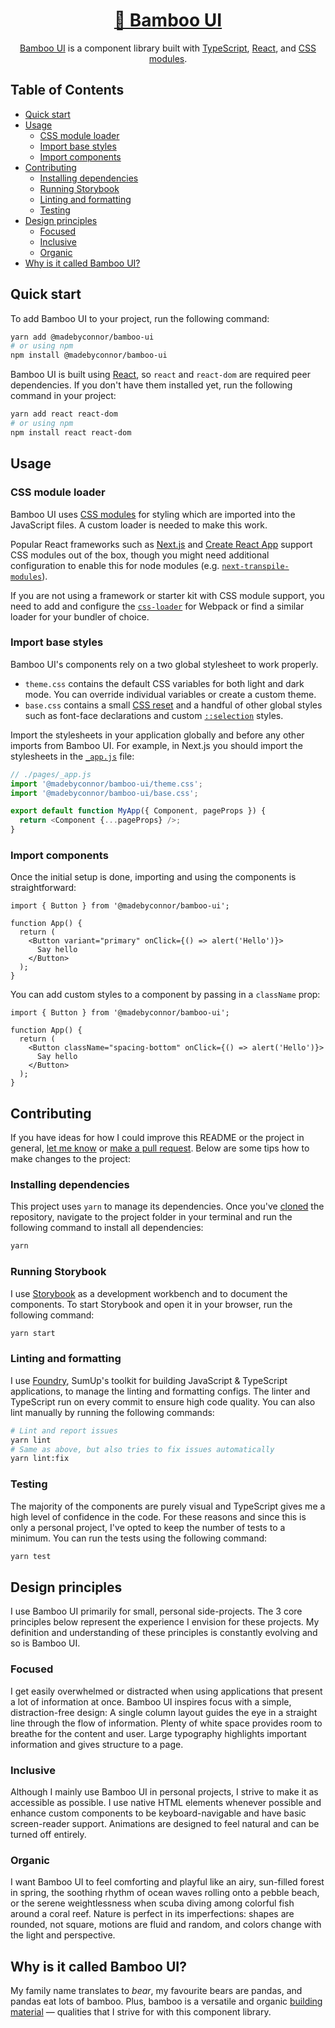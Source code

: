 <div align="center">

# [🎋 Bamboo UI](https://bamboo.madebyconnor.co)

[Bamboo UI](https://bamboo.madebyconnor.co) is a component library built with [TypeScript](https://www.typescriptlang.org/), [React](https://reactjs.org/), and [CSS modules](https://github.com/css-modules/css-modules).

</div>

## Table of Contents

- [Quick start](#quick-start)
- [Usage](#usage)
  - [CSS module loader](#css-module-loader)
  - [Import base styles](#base-styles)
  - [Import components](#importing-components)
- [Contributing](#contributing)
  - [Installing dependencies](#installing-dependencies)
  - [Running Storybook](#running-storybook)
  - [Linting and formatting](#linting-and-formatting)
  - [Testing](#testing)
- [Design principles](#design-principles)
  - [Focused](#focused)
  - [Inclusive](#inclusive)
  - [Organic](#organic)
- [Why is it called Bamboo UI?](#why-is-it-called-bamboo-ui)

## Quick start

To add Bamboo UI to your project, run the following command:

```sh
yarn add @madebyconnor/bamboo-ui
# or using npm
npm install @madebyconnor/bamboo-ui
```

Bamboo UI is built using [React](https://reactjs.org/), so `react` and `react-dom` are required peer dependencies. If you don't have them installed yet, run the following command in your project:

```sh
yarn add react react-dom
# or using npm
npm install react react-dom
```

## Usage

### CSS module loader

Bamboo UI uses [CSS modules](https://github.com/css-modules/css-modules) for styling which are imported into the JavaScript files. A custom loader is needed to make this work.

Popular React frameworks such as [Next.js](https://nextjs.org/docs/basic-features/built-in-css-support#adding-component-level-css) and [Create React App](https://create-react-app.dev/docs/adding-a-css-modules-stylesheet/) support CSS modules out of the box, though you might need additional configuration to enable this for node modules (e.g. [`next-transpile-modules`](https://github.com/martpie/next-transpile-modules#cssscss-support)).

If you are not using a framework or starter kit with CSS module support, you need to add and configure the [`css-loader`](https://github.com/webpack-contrib/css-loader#modules) for Webpack or find a similar loader for your bundler of choice.

### Import base styles

Bamboo UI's components rely on a two global stylesheet to work properly.

- `theme.css` contains the default CSS variables for both light and dark mode. You can override individual variables or create a custom theme.
- `base.css` contains a small [CSS reset](https://meyerweb.com/eric/tools/css/reset/) and a handful of other global styles such as font-face declarations and custom [`::selection`](https://developer.mozilla.org/en-US/docs/Web/CSS/::selection) styles.

Import the stylesheets in your application globally and before any other imports from Bamboo UI. For example, in Next.js you should import the stylesheets in the [`_app.js`](https://nextjs.org/docs/advanced-features/custom-app) file:

```ts
// ./pages/_app.js
import '@madebyconnor/bamboo-ui/theme.css';
import '@madebyconnor/bamboo-ui/base.css';

export default function MyApp({ Component, pageProps }) {
  return <Component {...pageProps} />;
}
```

### Import components

Once the initial setup is done, importing and using the components is straightforward:

```tsx
import { Button } from '@madebyconnor/bamboo-ui';

function App() {
  return (
    <Button variant="primary" onClick={() => alert('Hello')}>
      Say hello
    </Button>
  );
}
```

You can add custom styles to a component by passing in a `className` prop:

```tsx
import { Button } from '@madebyconnor/bamboo-ui';

function App() {
  return (
    <Button className="spacing-bottom" onClick={() => alert('Hello')}>
      Say hello
    </Button>
  );
}
```

## Contributing

If you have ideas for how I could improve this README or the project in general, [let me know](https://github.com/connor-baer/bamboo-ui/issues) or [make a pull request](https://github.com/connor-baer/bamboo-ui/edit/master/README.md). Below are some tips how to make changes to the project:

### Installing dependencies

This project uses `yarn` to manage its dependencies. Once you've [cloned](https://docs.github.com/en/github/creating-cloning-and-archiving-repositories/cloning-a-repository-from-github/cloning-a-repository) the repository, navigate to the project folder in your terminal and run the following command to install all dependencies:

```sh
yarn
```

### Running Storybook

I use [Storybook](https://storybook.js.org/) as a development workbench and to document the components. To start Storybook and open it in your browser, run the following command:

```sh
yarn start
```

### Linting and formatting

I use [Foundry](https://github.com/sumup-oss/foundry), SumUp's toolkit for building JavaScript & TypeScript applications, to manage the linting and formatting configs. The linter and TypeScript run on every commit to ensure high code quality. You can also lint manually by running the following commands:

```sh
# Lint and report issues
yarn lint
# Same as above, but also tries to fix issues automatically
yarn lint:fix
```

### Testing

The majority of the components are purely visual and TypeScript gives me a high level of confidence in the code. For these reasons and since this is only a personal project, I've opted to keep the number of tests to a minimum. You can run the tests using the following command:

```sh
yarn test
```

## Design principles

I use Bamboo UI primarily for small, personal side-projects. The 3 core principles below represent the experience I envision for these projects. My definition and understanding of these principles is constantly evolving and so is Bamboo UI.

### Focused

I get easily overwhelmed or distracted when using applications that present a lot of information at once. Bamboo UI inspires focus with a simple, distraction-free design: A single column layout guides the eye in a straight line through the flow of information. Plenty of white space provides room to breathe for the content and user. Large typography highlights important information and gives structure to a page.

### Inclusive

Although I mainly use Bamboo UI in personal projects, I strive to make it as accessible as possible. I use native HTML elements whenever possible and enhance custom components to be keyboard-navigable and have basic screen-reader support. Animations are designed to feel natural and can be turned off entirely.

### Organic

I want Bamboo UI to feel comforting and playful like an airy, sun-filled forest in spring, the soothing rhythm of ocean waves rolling onto a pebble beach, or the serene weightlessness when scuba diving among colorful fish around a coral reef. Nature is perfect in its imperfections: shapes are rounded, not square, motions are fluid and random, and colors change with the light and perspective.

## Why is it called Bamboo UI?

My family name translates to _bear_, my favourite bears are pandas, and pandas eat lots of bamboo. Plus, bamboo is a versatile and organic [building material](https://qz.com/367284/spectacular-bamboo-architecture/) — qualities that I strive for with this component library.

